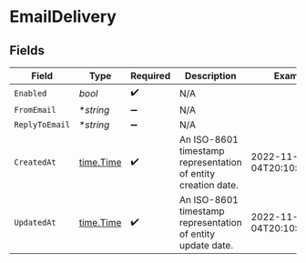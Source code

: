 # EmailDelivery


## Fields

| Field                                                         | Type                                                          | Required                                                      | Description                                                   | Example                                                       |
| ------------------------------------------------------------- | ------------------------------------------------------------- | ------------------------------------------------------------- | ------------------------------------------------------------- | ------------------------------------------------------------- |
| `Enabled`                                                     | *bool*                                                        | :heavy_check_mark:                                            | N/A                                                           |                                                               |
| `FromEmail`                                                   | **string*                                                     | :heavy_minus_sign:                                            | N/A                                                           |                                                               |
| `ReplyToEmail`                                                | **string*                                                     | :heavy_minus_sign:                                            | N/A                                                           |                                                               |
| `CreatedAt`                                                   | [time.Time](https://pkg.go.dev/time#Time)                     | :heavy_check_mark:                                            | An ISO-8601 timestamp representation of entity creation date. | 2022-11-04T20:10:06.927Z                                      |
| `UpdatedAt`                                                   | [time.Time](https://pkg.go.dev/time#Time)                     | :heavy_check_mark:                                            | An ISO-8601 timestamp representation of entity update date.   | 2022-11-04T20:10:06.927Z                                      |
